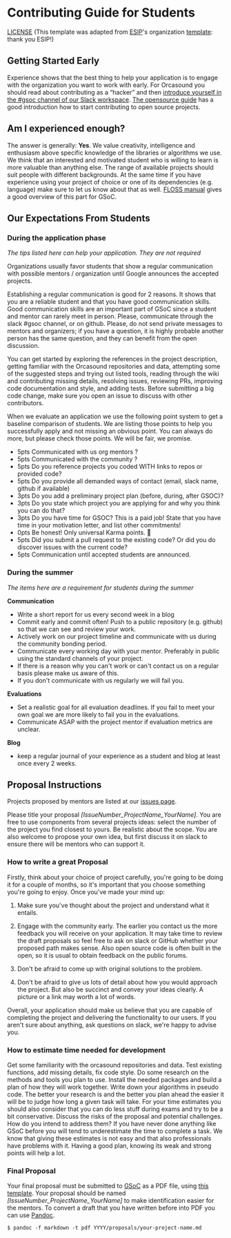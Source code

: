 # Contributing Guide for Students
[LICENSE](https://github.com/orcasound/orcagsoc/blob/master/GUIDE_LICENSE.md) (This template was adapted from [ESIP](https://www.esipfed.org/)'s organization [template](https://github.com/ESIPFed/gsoc/blob/master/STUDENT-proposal-template.md): thank you ESIP!)

## Getting Started Early

Experience shows that the best thing to help your application is to engage with the
organization you want to work with early. For Orcasound you should read about contributing as a “hacker” and then [introduce yourself in the #gsoc channel of our Slack workspace](orcasound.slack.com). [The opensource guide](https://opensource.guide/how-to-contribute/) has a
good introduction how to start contributing to open source projects.

## Am I experienced enough?

The answer is generally: **Yes**. We value creativity, intelligence and
enthusiasm above specific knowledge of the libraries or algorithms we use. We
think that an interested and motivated student who is willing to learn is more
valuable than anything else. The range of available projects should suit people
with different backgrounds. At the same time if you have experience using your
project of choice or one of its dependencies (e.g. language) make sure to let
us know about that as well.
[FLOSS manual](http://write.flossmanuals.net/gsocstudentguide/am-i-good-enough/)
gives a good overview of this part for GSoC.

## Our Expectations From Students

### During the application phase

*The tips listed here can help your application. They are not required*

Organizations usually favor students that show a regular communication with
possible mentors / organization until Google announces the accepted projects.

Establishing a regular communication is good for 2 reasons. It shows that you
are a reliable student and that you have good communication skills. Good
communication skills are an important part of GSoC since a student and mentor
can rarely meet in person. Please, communicate through the slack #gsoc channel, or on github. Please, do not send private messages to mentors and organizers; if you have a question, it is highly probable another person has the same question, and they can benefit from the open discussion.

You can get started by exploring the references in the project description, getting familiar with the Orcasound repositories and data, attempting some of the suggested steps and trying out listed tools, reading through the wiki and contributing missing details, resolving issues, reviewing PRs, improving code documentation and style, and adding tests.  Before submitting a big code change, make sure you open an issue to discuss with other contributors. 

When we evaluate an application we use the following point system to get a
baseline comparison of students. We are listing those points to help you
successfully apply and not missing an obvious point. You can always do more, but
please check those points. We will be fair, we promise.

- 5pts Communicated with us org mentors ?
- 5pts Communicated with the community ?
- 5pts Do you reference projects you coded WITH links to repos or provided code?
- 5pts Do you provide all demanded ways of contact (email, slack name, github  if available)
- 3pts Do you add a preliminary project plan (before, during, after GSOC)?
- 3pts Do you state which project you are applying for and why you think you can do that?
- 3pts Do you have time for GSOC? This is a paid job! State that you have time in your motivation letter, and list other commitments!
- 0pts Be honest! Only universal Karma points. 🙂
- 5pts Did you submit a pull request to the existing code? Or did you do discover issues with the current code?
- 5pts Communication until accepted students are announced.

### During the summer

*The items here are a requirement for students during the summer*

**Communication**

- Write a short report for us every second week in a blog
- Commit early and commit often! Push to a public repository (e.g. github) so
  that we can see and review your work.
- Actively work on our project timeline and communicate with us during the
  community bonding period.
- Communicate every working day with your mentor. Preferably in public using the
  standard channels of your project.
- If there is a reason why you can't work or can't contact us on a regular basis
  please make us aware of this.
- If you don't communicate with us regularly we will fail you.

**Evaluations**

- Set a realistic goal for all evaluation deadlines. If you fail to meet your
  own goal we are more likely to fail you in the evaluations.
- Communicate ASAP with the project mentor if evaluation metrics are unclear.

**Blog**

- keep a regular journal of your experience as a student and blog at least once
  every 2 weeks.

## Proposal Instructions



Projects proposed by mentors are listed at our [issues page](https://github.com/orcasound/orcagsoc/issues).

Please title your proposal *[IssueNumber\_ProjectName\_YourName]*. You are free to use components from several projects ideas: select the number of the project you find closest to yours. Be realistic about the scope. You are also welcome to propose your own idea, but first discuss it on slack to ensure there will be mentors who can support it.

### How to write a great Proposal

Firstly, think about your choice of project carefully, you're going to be doing
it for a couple of months, so it's important that you choose something you're
going to enjoy. Once you've made your mind up:

1. Make sure you've thought about the project and understand what it entails.
2. Engage with the community early. The earlier you contact us the more feedback you will receive on your application. It may take time to review the draft proposals so feel free to ask on slack or GitHub whether your proposed path makes sense. Also open source code is often built in the open, so it is usual to obtain feedback on the public forums.
  
3. Don't be afraid to come up with original solutions to the problem.
4. Don't be afraid to give us lots of detail about how you would approach the project. But also be succinct and convey your ideas clearly. A picture or a link may worth a lot of words.

Overall, your application should make us believe that you are capable of
completing the project and delivering the functionality to our users. If you
aren't sure about anything, ask questions on slack, we're happy to advise you.

### How to estimate time needed for development
Get some familiarity with the orcasound repositories and data. Test existing functions, add missing details, fix code style. Do some research on the methods and tools you plan to use. Install the needed packages and build a plan of how they will work together. Write down
your algorithms in pseudo code. The better your research is and the better you
plan ahead the easier it will be to judge how long a given task will take. For
your time estimates you should also consider that you can do less stuff during
exams and try to be a bit conservative. Discuss the risks of the proposal and potential challenges. How do you intend to address them? If you have never done anything like
GSoC before you will tend to underestimate the time to complete a task. We know
that giving these estimates is not easy and that also professionals have
problems with it. Having a good plan, knowing its weak and strong points will
help a lot.

### Final Proposal

Your final proposal must be submitted to [GSoC](summerofcode.withgoogle.com) as
a PDF file, using [this template](https://github.com/orcasound/orcagsoc/blob/master/STUDENT-proposal-template.md). Your proposal should be named *[IssueNumber\_ProjectName\_YourName]* to make
identification easier for the mentors. To convert a draft that you have written
before into PDF you can use [Pandoc][Pandoc].

~~~
$ pandoc -f markdown -t pdf YYYY/proposals/your-project-name.md
~~~

[issues]: https://github.com/orcasound/orcagsoc/issues
[GSoC]: http://summerofcode.withgoogle.com/
[Pandoc]: http://pandoc.org/
